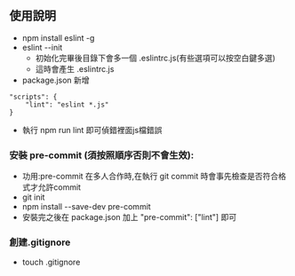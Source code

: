 ## 使用說明
- npm install eslint -g
- eslint --init
    - 初始化完畢後目錄下會多一個 .eslintrc.js(有些選項可以按空白鍵多選)
    - 這時會產生 .eslintrc.js
- package.json 新增
```
"scripts": {
    "lint": "eslint *.js"
}
``` 
- 執行 npm run lint 即可偵錯裡面js檔錯誤

### 安裝 pre-commit (須按照順序否則不會生效):
- 功用:pre-commit 在多人合作時,在執行 git commit 時會事先檢查是否符合格式才允許commit
- git init
- npm install --save-dev pre-commit
- 安裝完之後在 package.json 加上 "pre-commit": ["lint"] 即可

### 創建.gitignore
- touch .gitignore